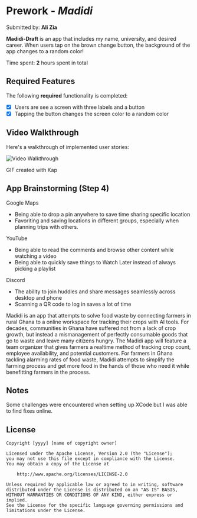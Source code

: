 # Prework - *Madidi*

Submitted by: **Ali Zia**

**Madidi-Draft** is an app that includes my name, university, and desired career.
When users tap on the brown change button, the background of the app changes to a 
random color!

Time spent: **2** hours spent in total

## Required Features

The following **required** functionality is completed:

- [X] Users are see a screen with three labels and a button
- [X] Tapping the button changes the screen color to a random color
 
## Video Walkthrough

Here's a walkthrough of implemented user stories:

<img src='https://imgur.com/gallery/2S2dIj6' title='Video Walkthrough' width='' alt='Video Walkthrough' />

<!-- Replace this with whatever GIF tool you used! -->
GIF created with Kap  
<!-- Recommended tools:
[Kap](https://getkap.co/) for macOS
[ScreenToGif](https://www.screentogif.com/) for Windows
[peek](https://github.com/phw/peek) for Linux. -->

## App Brainstorming (Step 4)
Google Maps

- Being able to drop a pin anywhere to save time sharing specific location
- Favoriting and saving locations in different groups, especially when planning trips with others.

YouTube

- Being able to read the comments and browse other content while watching a video
- Being able to quickly save things to Watch Later instead of always picking a playlist

Discord

- The ability to join huddles and share messages seamlessly across desktop and phone
- Scanning a QR code to log in saves a lot of time

Madidi is an app that attempts to solve food waste by connecting 
farmers in rural Ghana to a online workspace for tracking their crops
with AI tools. For decades, communities in Ghana have suffered not from a lack
of crop growth, but instead a mismanagement of perfectly consumable goods that go
to waste and leave many citizens hungry. The Madidi app will feature a team organizer that gives
farmers a realtime method of tracking crop count, employee availability, and potential
customers. For farmers in Ghana tackling alarming rates of food waste,
Madidi attempts to simplify the farming process and get more food in the hands
of those who need it while benefitting farmers in the process.

## Notes

Some challenges were encountered when setting up XCode but I was able to find fixes online. 

## License

    Copyright [yyyy] [name of copyright owner]

    Licensed under the Apache License, Version 2.0 (the "License");
    you may not use this file except in compliance with the License.
    You may obtain a copy of the License at

        http://www.apache.org/licenses/LICENSE-2.0

    Unless required by applicable law or agreed to in writing, software
    distributed under the License is distributed on an "AS IS" BASIS,
    WITHOUT WARRANTIES OR CONDITIONS OF ANY KIND, either express or implied.
    See the License for the specific language governing permissions and
    limitations under the License.

